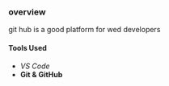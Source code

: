 ### overview
git hub is a good platform for wed developers

#### Tools Used

- _VS Code_
- **Git & GitHub**